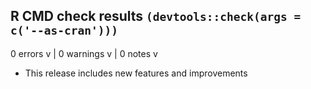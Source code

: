 ## R CMD check results `(devtools::check(args = c('--as-cran')))`

0 errors v | 0 warnings v | 0 notes v

* This release includes new features and improvements
